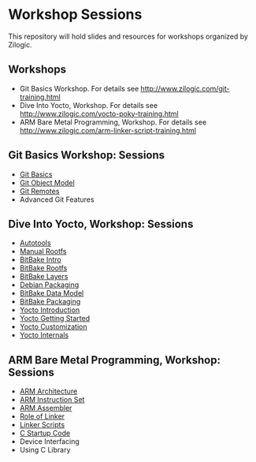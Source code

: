 # Workshop Sessions

This repository will hold slides and resources for workshops organized
by Zilogic.

## Workshops

  * Git Basics Workshop. For details see http://www.zilogic.com/git-training.html
  * Dive Into Yocto, Workshop. For details see http://www.zilogic.com/yocto-poky-training.html
  * ARM Bare Metal Programming, Workshop. For details see
    http://www.zilogic.com/arm-linker-script-training.html

## Git Basics Workshop: Sessions

  * [Git Basics](git-basics)
  * [Git Object Model](git-internals)
  * [Git Remotes](git-remotes)
  * Advanced Git Features

## Dive Into Yocto, Workshop: Sessions

  * [Autotools](autotools)
  * [Manual Rootfs](manual-rootfs)
  * [BitBake Intro](bitbake-intro)
  * [BitBake Rootfs](bitbake-rootfs)
  * [BitBake Layers](bitbake-layers)
  * [Debian Packaging](debian-packaging)
  * [BitBake Data Model](bitbake-data-model)
  * [BitBake Packaging](bitbake-packages)
  * [Yocto Introduction](yocto-intro)
  * [Yocto Getting Started](yocto-getting-started)
  * [Yocto Customization](yocto-customization)
  * [Yocto Internals](yocto-internals)

## ARM Bare Metal Programming, Workshop: Sessions

  * [ARM Architecture](arm-intro)
  * [ARM Instruction Set](arm-iset)
  * [ARM Assembler](arm-asm)
  * [Role of Linker](arm-linker)
  * [Linker Scripts](arm-lds)
  * [C Startup Code](arm-cstartup)
  * Device Interfacing
  * Using C Library
